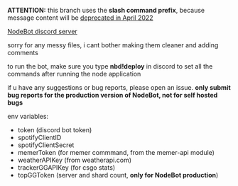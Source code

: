 <b>ATTENTION:</b> this branch uses the <b>slash command prefix</b>, because message content will be [deprecated in April 2022](https://support-dev.discord.com/hc/en-us/articles/4404772028055)

[NodeBot discord server](https://discord.gg/rrfDTbcPvF)

sorry for any messy files, i cant bother making them cleaner and adding comments

to run the bot, make sure you type <b>nbd!deploy</b> in discord to set all the commands after running the node application

if u have any suggestions or bug reports, please open an issue.
<b>only submit bug reports for the production version of NodeBot, not for self hosted bugs</b>

env variables:
- token (discord bot token)
- spotifyClientID
- spotifyClientSecret
- memerToken (for memer commmand, from the memer-api module)
- weatherAPIKey (from weatherapi.com)
- trackerGGAPIKey (for csgo stats)
- topGGToken (server and shard count, <b>only for NodeBot production</b>)